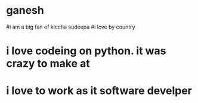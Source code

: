 # ganesh
#i am a big fan of kiccha sudeepa 
#i love by country
# i love codeing on python. it was crazy to make at
# i love to work as it software develper
